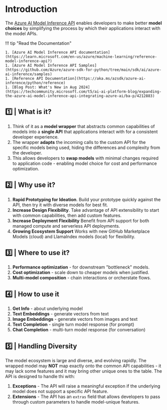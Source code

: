 # Introduction

The [Azure AI Model Inference API](https://learn.microsoft.com/en-us/azure/machine-learning/reference-model-inference-api?view=azureml-api-2&tabs=python)  enables developers to make better **model choices** by simplifying the process by which their applications interact with the model APIs.

!!! tip "Read the Documentation"
    
    1. [Azure AI Model Inference API documentation](https://learn.microsoft.com/en-us/azure/machine-learning/reference-model-inference-api?)
    1. [Azure AI Model Inference API Samples](https://github.com/Azure/azure-sdk-for-python/tree/main/sdk/ai/azure-ai-inference/samples)
    1. [Reference API Documentation](https://aka.ms/azsdk/azure-ai-inference/python/reference)
    1. [Blog Post: What's New in Aug 2024](https://techcommunity.microsoft.com/t5/ai-ai-platform-blog/expanding-the-azure-ai-model-inference-api-integrating-azure-ai/ba-p/4212883)


## 1️⃣ | What is it?

1. Think of it as a **model wrapper** that abstracts common capabilities of models into a **single API** that applications interact with for a consistent developer experience.
1. The wrapper **adapts** the incoming calls to the custom API for the specific models being used, hiding the differences and complexity from the developer.
1. This allows developers to **swap models** with minimal changes required to application code - enabling model choice for cost and performance optimization.

## 2️⃣ | Why use it?

1. **Rapid Prototyping for Ideation**. Build your prototype quickly against the API, then try it with diverse models for best fit.
1. **Increase Design Flexibility**. Take advantage of API extensibility to start with common capabilities, then add custom features.
1. **Increase Deployment Flexibility** Benefit from API support for both managed compute and serverless API deployments.
1. **Growing Ecosystem Support** Works with new GitHub Marketplace Models (cloud) and LlamaIndex models (local) for flexibility.

## 3️⃣ | Where to use it?

1. **Performance optimization** - for downstream "bottleneck" models.
1. **Cost optimization** - scale down to cheaper models when justified.
1. **Multi-model composition** - chain interactions or orcherstate flows.

## 4️⃣ | How to use it

1. **Get Info** - about underlying model
1. **Text Embeddings** - generate vectors from text
1. **Image Embeddings** - generate vectors from images and text
1. **Text Completion** - single turn model response (for prompt)
1. **Chat Completion** - multi-turn model response (for conversation)


## 5️⃣ | Handling Diversity

The model ecosystem is large and diverse, and evolving rapidly. The wrapped model may **NOT** map exactly onto the common API capabilities - it may lack some features and it may bring other unique ones to the table. The API is designed to handle thi with:

1. **Exceptions** - The API will raise a meaningful exception if the underlying model does not support a specific API feature.
1. **Extensions** - The API has an `extras` field that allows developers to pass through custom parameters to handle model-unique features.